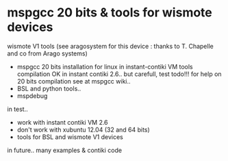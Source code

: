 mspgcc 20 bits & tools for wismote devices
==========================================

wismote V1 tools (see aragosystem for this device : thanks to T. Chapelle and co from Arago systems)

- mspgcc 20 bits  installation for linux in instant-contiki VM
tools compilation OK in instant contiki 2.6.. but carefull, test todo!!!
for help on 20 bits compilation see at mspgcc wiki..
- BSL and python tools..
- mspdebug

in test.. 
- work with instant contiki VM 2.6 
- don't work with xubuntu 12.04 (32 and 64 bits)
- tools for BSL and wismote V1 devices
 
in future.. many examples & contiki code